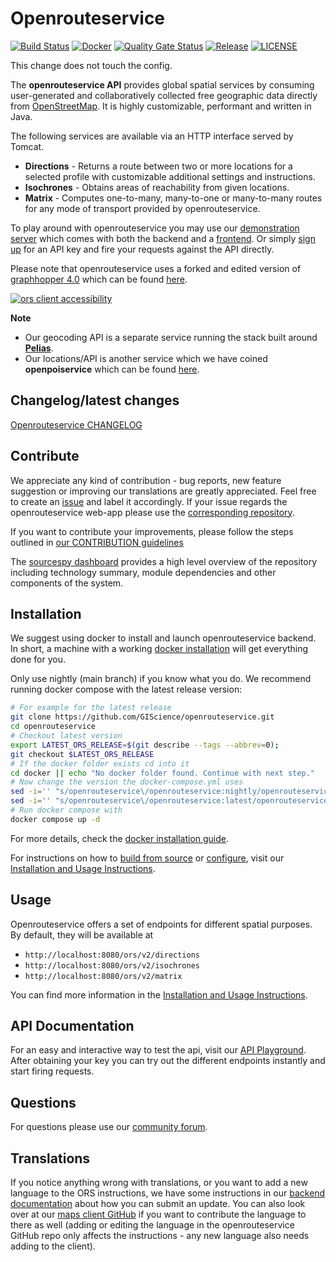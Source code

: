# Openrouteservice

[![Build Status](https://img.shields.io/github/actions/workflow/status/GIScience/openrouteservice/build-and-publish.yml)](https://github.com/GIScience/openrouteservice/actions/workflows/build-and-publish.yml)
[![Docker](https://img.shields.io/docker/cloud/build/heigit/openrouteservice?label=Docker&style=flat)](https://hub.docker.com/r/heigit/openrouteservice/builds)
[![Quality Gate Status](https://sonarcloud.io/api/project_badges/measure?project=GIScience_openrouteservice&metric=alert_status&branch=main)](https://sonarcloud.io/dashboard?id=GIScience_openrouteservice&metric)
[![Release](https://img.shields.io/github/v/release/GIScience/openrouteservice)](https://github.com/GIScience/openrouteservice/releases/latest)
[![LICENSE](https://img.shields.io/github/license/GIScience/openrouteservice)](LICENSE)

This change does not touch the config.

The **openrouteservice API** provides global spatial services by consuming user-generated and collaboratively collected free geographic data directly from [OpenStreetMap](http://www.openstreetmap.org). It is highly customizable, performant and written in Java.

The following services are available via an HTTP interface served by Tomcat.
- **Directions** - Returns a route between two or more locations for a selected profile with customizable additional settings and instructions.
- **Isochrones** - Obtains areas of reachability from given locations.
- **Matrix** - Computes one-to-many, many-to-one or many-to-many routes for any mode of transport provided by openrouteservice.

To play around with openrouteservice you may use our [demonstration server](https://maps.openrouteservice.org) which comes with both the backend and a [frontend](https://github.com/GIScience/ors-map-client). Or simply [sign up](https://openrouteservice.org/dev/#/signup) for an API key and fire your requests against the API directly.

Please note that openrouteservice uses a forked and edited version of [graphhopper 4.0](https://github.com/GIScience/graphhopper) which can be found [here](https://github.com/GIScience/graphhopper).

[![ors client accessibility](https://user-images.githubusercontent.com/23240110/30385487-9eac96b8-98a7-11e7-9357-afd4df8fccdf.png)](https://openrouteservice.org/reach)

**Note**

- Our geocoding API is a separate service running the stack built around [**Pelias**](https://github.com/pelias/pelias).
- Our locations/API is another service which we have coined **openpoiservice** which can be found [here](https://github.com/GIScience/openpoiservice).


## Changelog/latest changes

[Openrouteservice CHANGELOG](https://github.com/GIScience/openrouteservice/blob/main/CHANGELOG.md)

## Contribute

We appreciate any kind of contribution - bug reports, new feature suggestion or improving our translations are greatly appreciated. Feel free to create an [issue](https://github.com/GIScience/openrouteservice/issues) and label it accordingly. If your issue regards the openrouteservice web-app please use the [corresponding repository](https://github.com/GIScience/ors-map-client/issues).

If you want to contribute your improvements, please follow the steps outlined in [our CONTRIBUTION guidelines](./CONTRIBUTE.md)

The [sourcespy dashboard](https://sourcespy.com/github/giscienceopenrouteservice/) provides a high level overview of the repository including technology summary, module dependencies and other components of the system.

## Installation

We suggest using docker to install and launch openrouteservice backend. In short, a machine with a working [docker installation](https://www.digitalocean.com/community/tutorial_collections/how-to-install-and-use-docker) will get everything done for you. 

Only use nightly (main branch) if you know what you do. We recommend running docker compose with the latest release version:

```bash
# For example for the latest release
git clone https://github.com/GIScience/openrouteservice.git
cd openrouteservice
# Checkout latest version
export LATEST_ORS_RELEASE=$(git describe --tags --abbrev=0); 
git checkout $LATEST_ORS_RELEASE
# If the docker folder exists cd into it
cd docker || echo "No docker folder found. Continue with next step."
# Now change the version the docker-compose.yml uses
sed -i='' "s/openrouteservice\/openrouteservice:nightly/openrouteservice\/openrouteservice:$LATEST_ORS_RELEASE/g" docker-compose.yml
sed -i='' "s/openrouteservice\/openrouteservice:latest/openrouteservice\/openrouteservice:$LATEST_ORS_RELEASE/g" docker-compose.yml
# Run docker compose with
docker compose up -d
```

For more details, check the [docker installation guide](https://GIScience.github.io/openrouteservice/installation/Running-with-Docker.html).

For instructions on how to [build from source](https://GIScience.github.io/openrouteservice/installation/Building-from-Source.html) or [configure](https://GIScience.github.io/openrouteservice/installation/Configuration.html), visit our [Installation and Usage Instructions](https://GIScience.github.io/openrouteservice/installation/Installation-and-Usage.html).

## Usage

Openrouteservice offers a set of endpoints for different spatial purposes. By default, they will be available at

- `http://localhost:8080/ors/v2/directions`
- `http://localhost:8080/ors/v2/isochrones`
- `http://localhost:8080/ors/v2/matrix`

You can find more information in the [Installation and Usage Instructions](https://GIScience.github.io/openrouteservice/installation/Installation-and-Usage.html).

## API Documentation

For an easy and interactive way to test the api, visit our [API Playground](https://openrouteservice.org/dev/#/api-docs).
After obtaining your key you can try out the different endpoints instantly and start firing requests.


## Questions

For questions please use our [community forum](https://ask.openrouteservice.org).

## Translations

If you notice anything wrong with translations, or you want to add a new language to the ORS instructions, we have some instructions in our [backend documentation](https://GIScience.github.io/openrouteservice/contributing/Contributing-Translations) about how you can submit an update. You can also look over at our [maps client GitHub](https://github.com/GIScience/ors-map-client/#add-language) if you want to contribute the language to there as well (adding or editing the language in the openrouteservice GitHub repo only affects the instructions - any new language also needs adding to the client).
